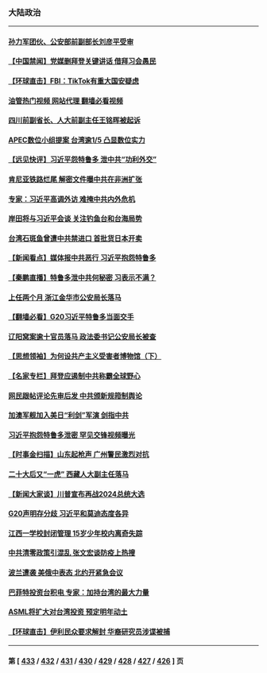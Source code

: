 ### 大陆政治
---
#### [孙力军团伙、公安部前副部长刘彦平受审](../../pages/ncid277/n13867752.md?11172045) 
#### [【中国禁闻】党媒删拜登关键讲话 借拜习会愚民](../../pages/ncid277/n13867741.md?11172045) 
#### [【环球直击】FBI：TikTok有重大国安疑虑](../../pages/ncid277/n13867294.md?11172045) 
#### [油管热门视频 网站代理 翻墙必看视频](http://138.2.39.72:81/youtube.html?epic-marker?11172045)
#### [四川前副省长、人大前副主任王铭晖被起诉](../../pages/ncid277/n13867670.md?11172045) 
#### [APEC数位小组提案 台湾逾1/5 凸显数位实力](../../pages/ncid277/n13867723.md?11172045) 
#### [【远见快评】习近平怨特鲁多 泄中共“功利外交”](../../pages/ncid277/n13867363.md?11172045) 
#### [肯尼亚铁路烂尾 解密文件曝中共在非洲扩张](../../pages/ncid277/n13867634.md?11172045) 
#### [专家：习近平高调外访 难掩中共内外危机](../../pages/ncid277/n13867427.md?11172045) 
#### [岸田将与习近平会谈 关注钓鱼台和台海局势](../../pages/ncid277/n13867604.md?11172045) 
#### [台湾石斑鱼曾遭中共禁进口 首批货日本开卖](../../pages/ncid277/n13867504.md?11172045) 
#### [【新闻看点】媒体报中共恶行 习近平抱怨特鲁多](../../pages/ncid277/n13867320.md?11172045) 
#### [【秦鹏直播】特鲁多泄中共何秘密 习表示不满？](../../pages/ncid277/n13867353.md?11172045) 
#### [上任两个月 浙江金华市公安局长落马](../../pages/ncid277/n13867432.md?11172045) 
#### [【翻墙必看】G20习近平特鲁多当面交手](../../pages/ncid277/n13867409.md?11172045) 
#### [辽阳窝案逾十官员落马 政法委书记公安局长被查](../../pages/ncid277/n13866823.md?11172045) 
#### [【思想领袖】为何设共产主义受害者博物馆（下）](../../pages/ncid277/n13864818.md?11172045) 
#### [【名家专栏】拜登应遏制中共称霸全球野心](../../pages/ncid277/n13867096.md?11172045) 
#### [网民跟帖评论先审后发 中共颁新规箝制舆论](../../pages/ncid277/n13867258.md?11172045) 
#### [加澳军舰加入美日“利剑”军演 剑指中共](../../pages/ncid277/n13867220.md?11172045) 
#### [习近平抱怨特鲁多泄密 罕见交锋视频曝光](../../pages/ncid277/n13867231.md?11172045) 
#### [【时事金扫描】山东起枪声 广州警民激烈对抗](../../pages/ncid277/n13867088.md?11172045) 
#### [二十大后又“一虎” 西藏人大副主任落马](../../pages/ncid277/n13867062.md?11172045) 
#### [【新闻大家谈】川普宣布再战2024总统大选](../../pages/ncid277/n13867145.md?11172045) 
#### [G20声明存分歧 习近平和莫迪态度各异](../../pages/ncid277/n13866486.md?11172045) 
#### [江西一学校封闭管理 15岁少年校内离奇失踪](../../pages/ncid277/n13867014.md?11172045) 
#### [中共清零政策引混乱 张文宏谈防疫上热搜](../../pages/ncid277/n13866985.md?11172045) 
#### [波兰遭袭 美俄中表态 北约开紧急会议](../../pages/ncid277/n13866986.md?11172045) 
#### [巴菲特投资台积电 专家：加持台湾的最大力量](../../pages/ncid277/n13866974.md?11172045) 
#### [ASML将扩大对台湾投资 预定明年动土](../../pages/ncid277/n13866900.md?11172045) 
#### [【环球直击】伊利民众要求解封 华裔研究员涉谍被捕](../../pages/ncid277/n13866534.md?11172045) 

---
#### 第 [ [433](./433.md?11172045) / [432](./432.md?11172045) / [431](./431.md?11172045) / [430](./430.md?11172045) / [429](./429.md?11172045) / [428](./428.md?11172045) / [427](./427.md?11172045) / [426](./426.md?11172045) ] 页
